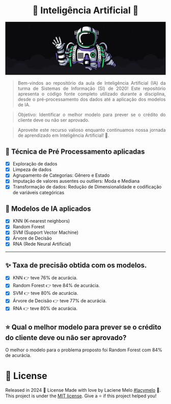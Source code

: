 <div align="justify">
  <h1 align="center">
    🤖 Inteligência Artificial 🤖
  </h1>

  <p align="center">
    <img alt="astronauta" src="./picture/astronaut.png" width="550px" />
  </p>

  > Bem-vindos ao repositório da aula de Inteligência Artificial (IA) da turma de Sistemas de Informação (SI) de 2020! Este repositório apresenta o código fonte completo utilizado durante a disciplina, desde o pré-processamento dos dados até a aplicação dos modelos de IA.

  > Objetivo: Identificar o melhor modelo para prever se o crédito do cliente deve ou não ser aprovado.

  > Aproveite este recurso valioso enquanto continuamos nossa jornada de aprendizado em Inteligência Artificial! 🚀.
</div>

## :eyes: Técnica de Pré Processamento aplicadas
- [X] Exploração de dados
- [X] Limpeza de dados
- [X] Agrupamento de Categorias: Gênero e Estado
- [X] Imputação de valores ausentes ou outliers: Moda e Mediana
- [X] Transformação de dados: Redução de Dimensionalidade e codificação de variáveis categóricas

## :rocket: Modelos de IA aplicados
- [X] KNN (K-nearest neighbors)
- [X] Random Forest 
- [X] SVM (Support Vector Machine)
- [X] Árvore de Decisão
- [X] RNA (Rede Neural Artificial)
---

## ✨ Taxa de precisão obtida com os modelos.
- [X] KNN 👉 teve 76% de acurácia.
- [X] Random Forest 👉 teve 84% de acurácia.
- [X] SVM 👉 teve 80% de acurácia.
- [X] Árvore de Decisão 👉 teve 77% de acurácia.
- [X] RNA 👉 teve 80% de acurácia.

## ⭐️ Qual o melhor modelo para prever se o crédito do cliente deve ou não ser aprovado?
O melhor o modelo para o problema proposto foi Random Forest com 84% de acurácia.

# :closed_book: License

Released in 2024 :closed_book: License
Made with love by  Laciene Melo [#lacymelo](https://github.com/lacymelo) 🚀.
This project is under the [MIT license](./LICENSE).
Give a ⭐️ if this project helped you!

